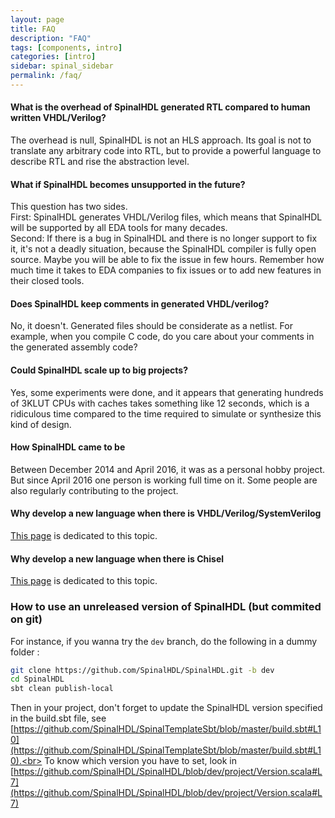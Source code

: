 ```yaml
---
layout: page
title: FAQ
description: "FAQ"
tags: [components, intro]
categories: [intro]
sidebar: spinal_sidebar
permalink: /faq/
---
```


#### What is the overhead of SpinalHDL generated RTL compared to human written VHDL/Verilog?
The overhead is null, SpinalHDL is not an HLS approach. Its goal is not to translate any arbitrary code into RTL, but to provide a powerful language to describe RTL and rise the abstraction level.

#### What if SpinalHDL becomes unsupported in the future?
This question has two sides. <br>
First: SpinalHDL generates VHDL/Verilog files, which means that SpinalHDL will be supported by all EDA tools for many decades.<br>
Second: If there is a bug in SpinalHDL and there is no longer support to fix it, it's not a deadly situation, because the SpinalHDL compiler is fully open source. Maybe you will be able to fix the issue in few hours. Remember how much time it takes to EDA companies to fix issues or to add new features in their closed tools.

#### Does SpinalHDL keep comments in generated VHDL/verilog?
No, it doesn't. Generated files should be considerate as a netlist. For example, when you compile C code, do you care about your comments in the generated assembly code?

#### Could SpinalHDL scale up to big projects?
Yes, some experiments were done, and it appears that generating hundreds of 3KLUT CPUs with caches takes something like 12 seconds, which is a ridiculous time compared to the time required to simulate or synthesize this kind of design.

#### How SpinalHDL came to be
Between December 2014 and April 2016, it was as a personal hobby project. But since April 2016 one person is working full time on it. Some people are also regularly contributing to the project.

#### Why develop a new language when there is VHDL/Verilog/SystemVerilog
[This page](/SpinalDoc/regular_hdl/) is dedicated to this topic.

#### Why develop a new language when there is Chisel
[This page](/SpinalDoc/chisel/) is dedicated to this topic.

### How to use an unreleased version of SpinalHDL (but commited on git)

For instance, if you wanna try the `dev` branch, do the following in a dummy folder :

```sh
git clone https://github.com/SpinalHDL/SpinalHDL.git -b dev
cd SpinalHDL
sbt clean publish-local
```

Then in your project, don't forget to update the SpinalHDL version specified in the build.sbt file, see<br> [https://github.com/SpinalHDL/SpinalTemplateSbt/blob/master/build.sbt#L10](https://github.com/SpinalHDL/SpinalTemplateSbt/blob/master/build.sbt#L10).<br>
To know which version you have to set, look in<br> [https://github.com/SpinalHDL/SpinalHDL/blob/dev/project/Version.scala#L7](https://github.com/SpinalHDL/SpinalHDL/blob/dev/project/Version.scala#L7)<br>
